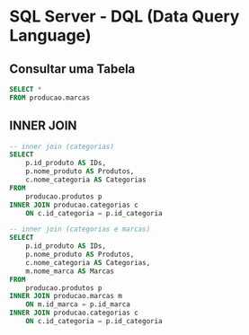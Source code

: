 # SQL Server - DQL (Data Query Language)

## Consultar uma Tabela

~~~sql
SELECT * 
FROM producao.marcas
~~~

## INNER JOIN

~~~sql
-- inner join (categorias)
SELECT 
    p.id_produto AS IDs, 
    p.nome_produto AS Produtos, 
    c.nome_categoria AS Categorias
FROM 
    producao.produtos p
INNER JOIN producao.categorias c
    ON c.id_categoria = p.id_categoria 

-- inner join (categorias e marcas)
SELECT 
    p.id_produto AS IDs,
    p.nome_produto AS Produtos,
    c.nome_categoria AS Categorias,
    m.nome_marca AS Marcas
FROM 
    producao.produtos p
INNER JOIN producao.marcas m
    ON m.id_marca = p.id_marca
INNER JOIN producao.categorias c
    ON c.id_categoria = p.id_categoria
~~~
